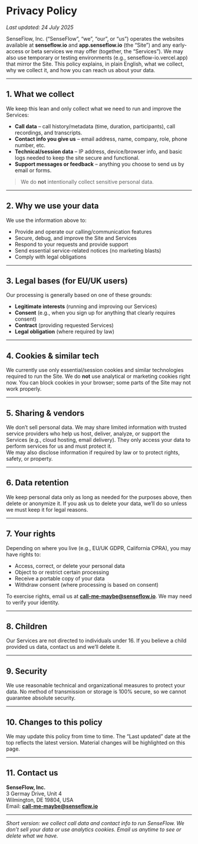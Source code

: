 # Privacy Policy

_Last updated: 24 July 2025_

SenseFlow, Inc. (“SenseFlow”, “we”, “our”, or “us”) operates the websites available at **senseflow.io** and **app.senseflow.io** (the “Site”) and any early-access or beta services we may offer (together, the “Services”). We may also use temporary or testing environments (e.g., senseflow-io.vercel.app) that mirror the Site. This policy explains, in plain English, what we collect, why we collect it, and how you can reach us about your data.

---

## 1. What we collect
We keep this lean and only collect what we need to run and improve the Services:

- **Call data** – call history/metadata (time, duration, participants), call recordings, and transcripts.  
- **Contact info you give us** – email address, name, company, role, phone number, etc.  
- **Technical/session data** – IP address, device/browser info, and basic logs needed to keep the site secure and functional.  
- **Support messages or feedback** – anything you choose to send us by email or forms.  

> We do **not** intentionally collect sensitive personal data.

---

## 2. Why we use your data
We use the information above to:

- Provide and operate our calling/communication features  
- Secure, debug, and improve the Site and Services  
- Respond to your requests and provide support  
- Send essential service-related notices (no marketing blasts)  
- Comply with legal obligations

---

## 3. Legal bases (for EU/UK users)
Our processing is generally based on one of these grounds:

- **Legitimate interests** (running and improving our Services)  
- **Consent** (e.g., when you sign up for anything that clearly requires consent)  
- **Contract** (providing requested Services)  
- **Legal obligation** (where required by law)

---

## 4. Cookies & similar tech
We currently use only essential/session cookies and similar technologies required to run the Site. We do **not** use analytical or marketing cookies right now. You can block cookies in your browser; some parts of the Site may not work properly.

---

## 5. Sharing & vendors
We don’t sell personal data. We may share limited information with trusted service providers who help us host, deliver, analyze, or support the Services (e.g., cloud hosting, email delivery). They only access your data to perform services for us and must protect it.  
We may also disclose information if required by law or to protect rights, safety, or property.

---

## 6. Data retention
We keep personal data only as long as needed for the purposes above, then delete or anonymize it. If you ask us to delete your data, we’ll do so unless we must keep it for legal reasons.

---

## 7. Your rights
Depending on where you live (e.g., EU/UK GDPR, California CPRA), you may have rights to:

- Access, correct, or delete your personal data  
- Object to or restrict certain processing  
- Receive a portable copy of your data  
- Withdraw consent (where processing is based on consent)

To exercise rights, email us at **call-me-maybe@senseflow.io**. We may need to verify your identity.

---

## 8. Children
Our Services are not directed to individuals under 16. If you believe a child provided us data, contact us and we’ll delete it.

---

## 9. Security
We use reasonable technical and organizational measures to protect your data. No method of transmission or storage is 100% secure, so we cannot guarantee absolute security.

---

## 10. Changes to this policy
We may update this policy from time to time. The “Last updated” date at the top reflects the latest version. Material changes will be highlighted on this page.

---

## 11. Contact us
**SenseFlow, Inc.**  
3 Germay Drive, Unit 4  
Wilmington, DE 19804, USA  
Email: **call-me-maybe@senseflow.io**

---

_Short version: we collect call data and contact info to run SenseFlow. We don’t sell your data or use analytics cookies. Email us anytime to see or delete what we have._
